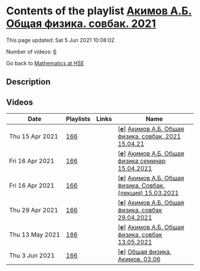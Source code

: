 # Contents of the playlist [Акимов А.Б. Общая физика. совбак.  2021](https://www.youtube.com/playlist?list=PLq3E5oubNNoAxvY6rY79qOww-p4DyxVuZ)

This page updated: Sat 5 Jun 2021 10:08:02

Number of videos: [6](#videos)

Go back to [Mathematics at HSE](../README.md)

## Description



## Videos

|Date|Playlists|Links|Name|
|---|---|---|---|
| Thu&nbsp;15&nbsp;Apr&nbsp;2021 | [166](../playlists/166 "Акимов А.Б. Общая физика. совбак.  2021") |  | [[**e**](https://studio.youtube.com/video/FfsD0TFl4d4/edit "Edit")] [Акимов А.Б. Общая физика. совбак. 2021 15.04.21](https://www.youtube.com/watch?v=FfsD0TFl4d4&list=PLq3E5oubNNoAxvY6rY79qOww-p4DyxVuZ) |
| Fri&nbsp;16&nbsp;Apr&nbsp;2021 | [166](../playlists/166 "Акимов А.Б. Общая физика. совбак.  2021") |  | [[**e**](https://studio.youtube.com/video/eTjurs3V46g/edit "Edit")] [Акимов А.Б. Общая физика семинар 15.04.2021](https://www.youtube.com/watch?v=eTjurs3V46g&list=PLq3E5oubNNoAxvY6rY79qOww-p4DyxVuZ) |
| Fri&nbsp;16&nbsp;Apr&nbsp;2021 | [166](../playlists/166 "Акимов А.Б. Общая физика. совбак.  2021") |  | [[**e**](https://studio.youtube.com/video/xDK8u6K2pjw/edit "Edit")] [Акимов А.Б. Общая физика. Совбак. (лекция) 15.03.2021](https://www.youtube.com/watch?v=xDK8u6K2pjw&list=PLq3E5oubNNoAxvY6rY79qOww-p4DyxVuZ) |
| Thu&nbsp;29&nbsp;Apr&nbsp;2021 | [166](../playlists/166 "Акимов А.Б. Общая физика. совбак.  2021") |  | [[**e**](https://studio.youtube.com/video/Ys1vJIanQvQ/edit "Edit")] [Акимов А.Б. Общая физика. совбак 29.04.2021](https://www.youtube.com/watch?v=Ys1vJIanQvQ&list=PLq3E5oubNNoAxvY6rY79qOww-p4DyxVuZ) |
| Thu&nbsp;13&nbsp;May&nbsp;2021 | [166](../playlists/166 "Акимов А.Б. Общая физика. совбак.  2021") |  | [[**e**](https://studio.youtube.com/video/GRi7t21NuFs/edit "Edit")] [Акимов А.Б. Общая физика. совбак 13.05.2021](https://www.youtube.com/watch?v=GRi7t21NuFs&list=PLq3E5oubNNoAxvY6rY79qOww-p4DyxVuZ) |
| Thu&nbsp;3&nbsp;Jun&nbsp;2021 | [166](../playlists/166 "Акимов А.Б. Общая физика. совбак.  2021") |  | [[**e**](https://studio.youtube.com/video/cuOqV966SCc/edit "Edit")] [Общая физика. Акимов. 03.06](https://www.youtube.com/watch?v=cuOqV966SCc&list=PLq3E5oubNNoAxvY6rY79qOww-p4DyxVuZ) |

